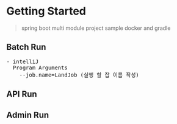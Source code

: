# Getting Started

> spring boot multi module project sample
> docker and gradle 

## Batch Run
<pre>
- intelliJ 
  Program Arguments  
    --job.name=LandJob (실행 할 잡 이름 작성)
</pre>

## API Run

## Admin Run